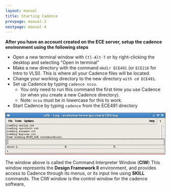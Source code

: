 ```yaml
---
layout: manual
title: Starting Cadence
prevpage: manual-2
nextpage: manual-4
---
```


**After you have an account created on the ECE server, setup the cadence
environment using the following steps**

-   Open a new terminal window with `Ctl-Alt-T` or by right-clicking the desktop and selecting "Open in terminal"
-   Make a new directory with the command `mkdir ECE491` (or `ECE216` for Intro to VLSI). This is where all your Cadence files will be located.
-   Change your working directory to the new directory `with cd ECE491`.
-   Set up Cadence by typing `cadence ncsu`.
    -   You only need to run this command the first time you use Cadence (or when you create a new Cadence directory).
    -   Note: `ncsu` must be in lowercase for this to work.
-   Start Cadence by typing `cadence` from the ECE491 directory

![](/images/manual/start.gif)

The window above is called the Command Interpreter Window (**CIW**) This window represents the **Design Framework II** environment, and provides access to Cadence through its menus, or its input line using **SKILL** commands. The CIW window is the control window for the cadence software,
